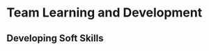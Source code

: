 # Team Learning and Development
## Developing Soft Skills
<!-- 2.1.1 Developing Soft Skills 
Soft skills such as attitude, community, trust and morale have traditionally been left out of team-based design. Agile brings them to the fore.
The purpose of this LO is to highlight how changing community drivers changes work outcomes. -->

<!-- 5.2.1. Process adaptation
A common mistake is to imagine that there is a single process that can fit all projects & situations; even a good process becomes mismatched to the team over time.
The purpose of this LO is to show the learner how projects in different contexts need different methodologies (processes or strategies), and why it is important to adapt even within a single project. -->

<!-- 
* Process adaptation
  * Need for differing methods in differing situations, need to adapt within a project
  * Technique for mid-project reflection and adaptation of process and product
-->